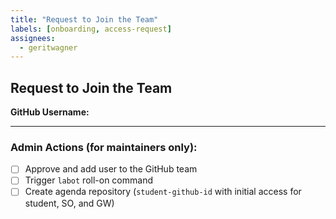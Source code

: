 ```yaml
---
title: "Request to Join the Team"
labels: [onboarding, access-request]
assignees:
  - geritwagner
---
```


## Request to Join the Team

**GitHub Username:** <!-- Replace with your GitHub username -->

---
### Admin Actions (for maintainers only):
- [ ] Approve and add user to the GitHub team
- [ ] Trigger `labot` roll-on command
- [ ] Create agenda repository (`student-github-id` with initial access for student, SO, and GW)
